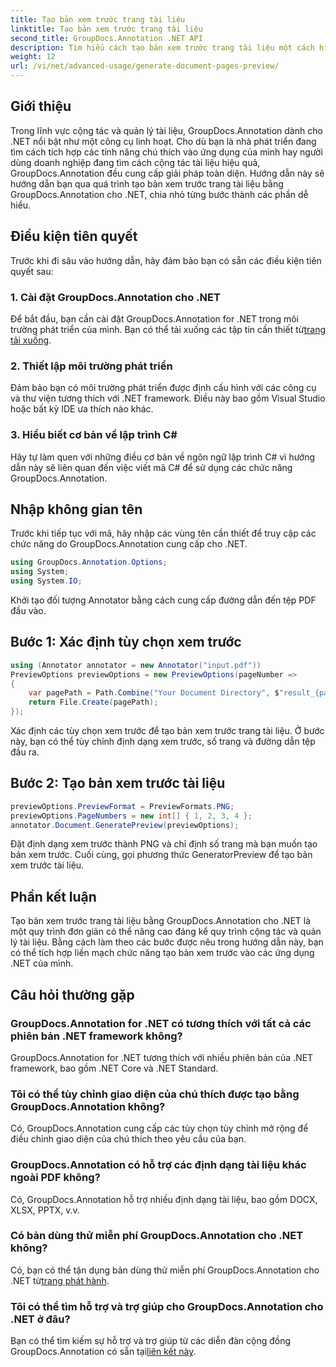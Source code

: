 ```yaml
---
title: Tạo bản xem trước trang tài liệu
linktitle: Tạo bản xem trước trang tài liệu
second_title: GroupDocs.Annotation .NET API
description: Tìm hiểu cách tạo bản xem trước trang tài liệu một cách hiệu quả bằng GroupDocs.Annotation cho .NET. Nâng cao quy trình quản lý tài liệu của bạn với tính năng toàn diện này.
weight: 12
url: /vi/net/advanced-usage/generate-document-pages-preview/
---
```

## Giới thiệu
Trong lĩnh vực cộng tác và quản lý tài liệu, GroupDocs.Annotation dành cho .NET nổi bật như một công cụ linh hoạt. Cho dù bạn là nhà phát triển đang tìm cách tích hợp các tính năng chú thích vào ứng dụng của mình hay người dùng doanh nghiệp đang tìm cách cộng tác tài liệu hiệu quả, GroupDocs.Annotation đều cung cấp giải pháp toàn diện. Hướng dẫn này sẽ hướng dẫn bạn qua quá trình tạo bản xem trước trang tài liệu bằng GroupDocs.Annotation cho .NET, chia nhỏ từng bước thành các phần dễ hiểu.
## Điều kiện tiên quyết
Trước khi đi sâu vào hướng dẫn, hãy đảm bảo bạn có sẵn các điều kiện tiên quyết sau:
### 1. Cài đặt GroupDocs.Annotation cho .NET
 Để bắt đầu, bạn cần cài đặt GroupDocs.Annotation for .NET trong môi trường phát triển của mình. Bạn có thể tải xuống các tập tin cần thiết từ[trang tải xuống](https://releases.groupdocs.com/annotation/net/).
### 2. Thiết lập môi trường phát triển
Đảm bảo bạn có môi trường phát triển được định cấu hình với các công cụ và thư viện tương thích với .NET framework. Điều này bao gồm Visual Studio hoặc bất kỳ IDE ưa thích nào khác.
### 3. Hiểu biết cơ bản về lập trình C#
Hãy tự làm quen với những điều cơ bản về ngôn ngữ lập trình C# vì hướng dẫn này sẽ liên quan đến việc viết mã C# để sử dụng các chức năng GroupDocs.Annotation.

## Nhập không gian tên
Trước khi tiếp tục với mã, hãy nhập các vùng tên cần thiết để truy cập các chức năng do GroupDocs.Annotation cung cấp cho .NET.

```csharp
using GroupDocs.Annotation.Options;
using System;
using System.IO;

```
Khởi tạo đối tượng Annotator bằng cách cung cấp đường dẫn đến tệp PDF đầu vào.
## Bước 1: Xác định tùy chọn xem trước
```csharp
using (Annotator annotator = new Annotator("input.pdf"))
PreviewOptions previewOptions = new PreviewOptions(pageNumber =>
{
    var pagePath = Path.Combine("Your Document Directory", $"result_{pageNumber}.png");
    return File.Create(pagePath);
});
```
Xác định các tùy chọn xem trước để tạo bản xem trước trang tài liệu. Ở bước này, bạn có thể tùy chỉnh định dạng xem trước, số trang và đường dẫn tệp đầu ra.
## Bước 2: Tạo bản xem trước tài liệu
```csharp
previewOptions.PreviewFormat = PreviewFormats.PNG;
previewOptions.PageNumbers = new int[] { 1, 2, 3, 4 };
annotator.Document.GeneratePreview(previewOptions);
```
Đặt định dạng xem trước thành PNG và chỉ định số trang mà bạn muốn tạo bản xem trước. Cuối cùng, gọi phương thức GeneratorPreview để tạo bản xem trước tài liệu.

## Phần kết luận
Tạo bản xem trước trang tài liệu bằng GroupDocs.Annotation cho .NET là một quy trình đơn giản có thể nâng cao đáng kể quy trình cộng tác và quản lý tài liệu. Bằng cách làm theo các bước được nêu trong hướng dẫn này, bạn có thể tích hợp liền mạch chức năng tạo bản xem trước vào các ứng dụng .NET của mình.
## Câu hỏi thường gặp
### GroupDocs.Annotation for .NET có tương thích với tất cả các phiên bản .NET framework không?
GroupDocs.Annotation for .NET tương thích với nhiều phiên bản của .NET framework, bao gồm .NET Core và .NET Standard.
### Tôi có thể tùy chỉnh giao diện của chú thích được tạo bằng GroupDocs.Annotation không?
Có, GroupDocs.Annotation cung cấp các tùy chọn tùy chỉnh mở rộng để điều chỉnh giao diện của chú thích theo yêu cầu của bạn.
### GroupDocs.Annotation có hỗ trợ các định dạng tài liệu khác ngoài PDF không?
Có, GroupDocs.Annotation hỗ trợ nhiều định dạng tài liệu, bao gồm DOCX, XLSX, PPTX, v.v.
### Có bản dùng thử miễn phí GroupDocs.Annotation cho .NET không?
Có, bạn có thể tận dụng bản dùng thử miễn phí GroupDocs.Annotation cho .NET từ[trang phát hành](https://releases.groupdocs.com/).
### Tôi có thể tìm hỗ trợ và trợ giúp cho GroupDocs.Annotation cho .NET ở đâu?
 Bạn có thể tìm kiếm sự hỗ trợ và trợ giúp từ các diễn đàn cộng đồng GroupDocs.Annotation có sẵn tại[liên kết này](https://forum.groupdocs.com/c/annotation/10).